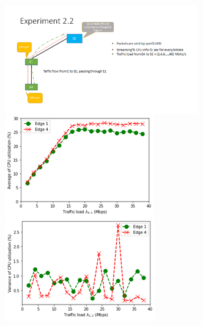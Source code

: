 ![Experiment2.2](./pic.png)
![CPU_utilization](./CPU_util_experiment2_2.png)
![varCPU_utilization](./varCPU_util_experiment2_2.png)
